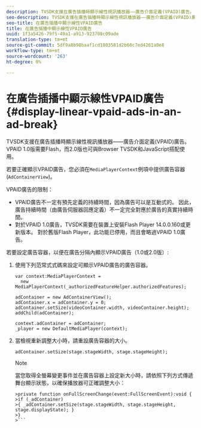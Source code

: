 ```yaml
---
description: TVSDK支援在廣告插播時顯示線性視訊播放器——廣告介面定義(VPAID)廣告。 VPAID 1.0版需要Flash，而2.0版也可與Browser TVSDK和JavaScript搭配使用。
seo-description: TVSDK支援在廣告插播時顯示線性視訊播放器——廣告介面定義(VPAID)廣告。 VPAID 1.0版需要Flash，而2.0版也可與Browser TVSDK和JavaScript搭配使用。
seo-title: 在廣告插播中顯示線性VPAID廣告
title: 在廣告插播中顯示線性VPAID廣告
uuid: 1f3a5426-79f5-49a1-a913-923708c09ade
translation-type: tm+mt
source-git-commit: 5df9a8b98baaf1cd1803581d2b60c7ed4261a0e8
workflow-type: tm+mt
source-wordcount: '263'
ht-degree: 0%

---
```



# 在廣告插播中顯示線性VPAID廣告{#display-linear-vpaid-ads-in-an-ad-break}

TVSDK支援在廣告插播時顯示線性視訊播放器——廣告介面定義(VPAID)廣告。 VPAID 1.0版需要Flash，而2.0版也可與Browser TVSDK和JavaScript搭配使用。

若要正確顯示VPAID廣告，您必須在`MediaPlayerContext`例項中提供廣告容器(`AdContainerView`)。

VPAID廣告的限制：

* VPAID廣告不一定有預先定義的持續時間，因為廣告可以是互動式的。 因此，廣告持續時間（由廣告伺服器回應定義）不一定完全對應於廣告的真實持續時間。
* 對於VPAID 1.0廣告，TVSDK需要在裝置上安裝Flash Player 14.0.0.160或更新版本。 對於舊版Flash Player，此功能已停用，而且會略過VPAID 1.0廣告。

若要設定廣告容器，以便在廣告分隔內顯示VPAID廣告（1.0或2.0版）:

1. 使用下列范常式式碼來設定可顯示VPAID廣告的廣告容器。

   ```
   var context:MediaPlayerContext =  
     new MediaPlayerContext(_authorizedFeatureHelper.authorizedFeatures); 
   
   adContainer = new AdContainerView(); 
   adContainer.x = adContainer.y = 0; 
   adContainer.setSize(videoContainer.width, videoContainer.height); 
   addChild(adContainer); 
   
   context.adContainer = adContainer; 
   _player = new DefaultMediaPlayer(context);
   ```

1. 當檢視重新調整大小時，請重設廣告容器的大小。

   ```
   adContainer.setSize(stage.stageWidth, stage.stageHeight);
   ```

   >[!NOTE]
   >
   >當您取得全螢幕變更事件並在廣告容器上設定新大小時，請依照下列方式傳遞舞台顯示狀態，以確保播放器可正確調整大小：
   >
   >
   ```
   >private function onFullScreenChange(event:FullScreenEvent):void { 
   >if (_adContainer) 
   >{ _adContainer.setSize(stage.stageWidth, stage.stageHeight, stage.displayState); } 
   >}
   >```

